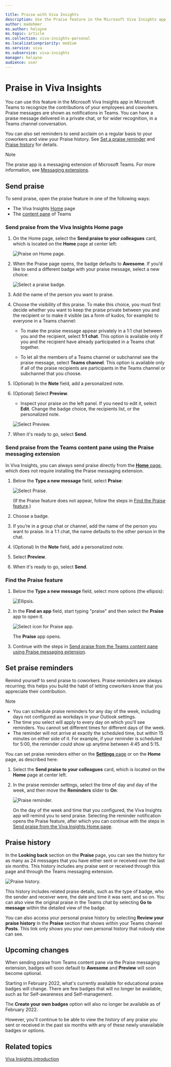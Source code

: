 ```yaml
---

title: Praise with Viva Insights
description: Use the Praise feature in the Microsoft Viva Insights app
author: madehmer
ms.author: helayne
ms.topic: article
ms.collection: viva-insights-personal
ms.localizationpriority: medium 
ms.service: viva
ms.subservice: viva-insights
manager: helayne
audience: user
---
```


# Praise in Viva Insights

You can use this feature in the Microsoft Viva Insights app in Microsoft Teams to recognize the contributions of your employees and coworkers. Praise messages are shown as notifications in Teams. You can have a praise message delivered in a private chat, or for wider recognition, in a Teams channel conversation.

You can also set reminders to send acclaim on a regular basis to your coworkers and view your Praise history. See [Set a praise reminder](#set-praise-reminders) and [Praise history](#praise-history) for details.

>[!Note]
>The praise app is a messaging extension of Microsoft Teams. For more information, see [Messaging extensions](/microsoftteams/platform/messaging-extensions/what-are-messaging-extensions).

<!-- THIS LINK NEEDS TO GO HERE: [Messaging extensions](https://docs.microsoft.com/microsoftteams/platform/messaging-extensions/what-are-messaging-extensions) -->

## Send praise

To send praise, open the praise feature in one of the following ways:

* The Viva Insights [Home](#send-praise-from-the-viva-insights-home-page) page
* The [content pane](#send-praise-from-the-teams-content-pane-using-the-praise-messaging-extension) of Teams

### Send praise from the Viva Insights Home page

1. On the Home page, select the **Send praise to your colleagues** card, which is located on the **Home** page at center left:

   ![Praise on Home page.](images/home-page-two-hours.png)

   <!-- VERIFY THAT YOU CAN CLICK ANYWHERE ON THE CARD, NOT JUST THE IMAGES OR WORDS. -->

2. When the Praise page opens, the badge defaults to **Awesome**. If you’d like to send a different badge with your praise message, select a new choice:

    ![Select a praise badge.](images/new-badge-choice.png)

3. Add the name of the person you want to praise.

4. Choose the visibility of this praise. To make this choice, you must first decide whether you want to keep the praise private between you and the recipient or to make it visible (as a form of kudos, for example) to everyone in a Teams channel:

   * To make the praise message appear privately in a 1:1 chat between you and the recipient, select **1:1 chat**. This option is available only if you and the recipient have already participated in a Teams chat together. <!--  OUT FOR NOW: If you are sending praise to more than one person, you can use this option only if you've had 1:1 chats with each of the recipients.-->

   * To let all the members of a Teams channel or subchannel see the praise message, select **Teams channel**. This option is available only if all of the praise recipients are participants in the Teams channel or subchannel that you choose.

5. (Optional) In the **Note** field, add a personalized note.

6. (Optional) Select **Preview**.
   * Inspect your praise on the left panel. If you need to edit it, select **Edit**. Change the badge choice, the recipients list, or the personalized note.

   ![Select Preview.](images/preview.png)

7. When it's ready to go, select **Send**.

### Send praise from the Teams content pane using the Praise messaging extension

In Viva Insights, you can always send praise directly from the [**Home** page](#send-praise-from-the-viva-insights-home-page), which does not require installing the Praise messaging extension.

1. Below the **Type a new message** field, select **Praise**:

   ![Select Praise.](images/content-pane-select-praise.png)

   (If the Praise feature does not appear, follow the steps in [Find the Praise feature](#find-the-praise-feature).)

2. Choose a badge.

3. If you’re in a group chat or channel, add the name of the person you want to praise. In a 1:1 chat, the name defaults to the other person in the chat.

4. (Optional) In the **Note** field, add a personalized note.

5. Select **Preview**.

6. When it's ready to go, select **Send**.

### Find the Praise feature

1. Below the **Type a new message** field, select more options (the ellipsis):

   ![Ellipsis.](images/type-new-msg.png)

2. In the **Find an app** field, start typing "praise" and then select the **Praise** app to open it.  

   ![Select icon for Praise app.](images/find-app-praise.png)

   The **Praise** app opens.

3. Continue with the steps in [Send praise from the Teams content pane using Praise messaging extension](#send-praise-from-the-teams-content-pane-using-the-praise-messaging-extension).

## Set praise reminders

Remind yourself to send praise to coworkers. Praise reminders are always recurring; this helps you build the habit of letting coworkers know that you appreciate their contribution.

>[!Note]
>
>* You can schedule praise reminders for any day of the week, including days not configured as workdays in your Outlook settings.
>* The time you select will apply to every day on which you'll see reminders. You cannot set different times for different days of the week.
>* The reminder will not arrive at exactly the scheduled time, but within 15 minutes on either side of it. For example, if your reminder is scheduled for 5:00, the reminder could show up anytime between 4:45 and 5:15.

You can set praise reminders either on the [**Settings** page](viva-teams-app-settings.md) or on the **Home** page, as described here:

1. Select the **Send praise to your colleagues** card, which is located on the **Home** page at center left.
2. In the praise reminder settings, select the time of day and day of the week, and then move the **Reminders** slider to **On**:

   ![Praise reminder.](images/praise-settings-page.png)

   On the day of the week and time that you configured, the Viva Insights app will remind you to send praise. Selecting the reminder notification opens the Praise feature, after which you can continue with the steps in [Send praise from the Viva Insights Home page](#send-praise-from-the-viva-insights-home-page).

## Praise history

In the **Looking back** section on the **Praise** page, you can see the history for as many as 24 messages that you have either sent or received over the last six months. This history includes any praise sent or received through this page and through the Teams messaging extension.

![Praise history.](images/praise-history.png)

This history includes related praise details, such as the type of badge, who the sender and receiver were, the date and time it was sent, and so on. You can also view the original praise in the Teams chat by selecting **Go to message** within the detailed view of the badge.

You can also access your personal praise history by selecting **Review your praise history** in the **Praise** section that shows within your Teams channel **Posts**. This link only shows you your own personal history that nobody else can see.

## Upcoming changes

When sending praise from Teams content pane via the Praise messaging extension, badges will soon default to **Awesome** and **Preview** will soon become optional. 

Starting in February 2022, what's currently available for educational praise badges will change. There are few badges that will no longer be available, such as for Self-awareness and Self-management.

The **Create your own badges** option will also no longer be available as of February 2022.

However, you'll continue to be able to view the history of any praise you sent or received in the past six months with any of these newly unavailable badges or options.

## Related topics

[Viva Insights introduction](viva-teams-app.md)

<!-- THIS CONTENT WAS ORIGINALLY FROM https://support.microsoft.com/en-us/office/send-praise-to-people-50f26b47-565f-40fe-8642-5ca2a5ed261e?ui=en-US&amp;rs=en-US&amp;ad=US -->

